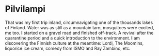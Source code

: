 # Pilvilampi

That was my first trip inland, circumnavigating one of the thousands lakes of Finland. Water was as still as a mountain tarn, mosquitoes were excited, me too. I started on a gravel road and finished off-track. A revival after the quarantine period and a quick introduction to the environment. I am discovering the Finnish culture at the meantime: Lordi, The Moomins, liquorice ice cream, comedy from ISMO and Ray Zambino, etc.
